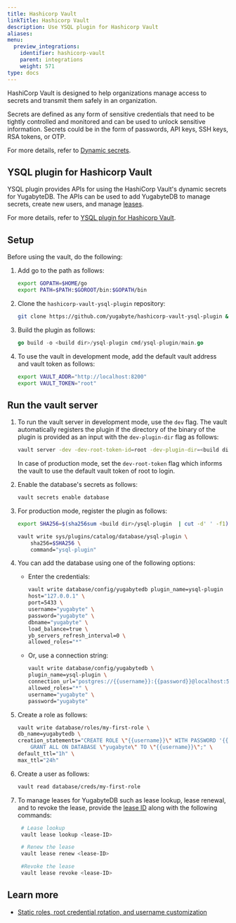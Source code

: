 ```yaml
---
title: Hashicorp Vault
linkTitle: Hashicorp Vault
description: Use YSQL plugin for Hashicorp Vault
aliases:
menu:
  preview_integrations:
    identifier: hashicorp-vault
    parent: integrations
    weight: 571
type: docs
---
```


HashiCorp Vault is designed to help organizations manage access to secrets and transmit them safely in an organization.

Secrets are defined as any form of sensitive credentials that need to be tightly controlled and monitored and can be used to unlock sensitive information. Secrets could be in the form of passwords, API keys, SSH keys, RSA tokens, or OTP.

For more details, refer to [Dynamic secrets](https://github.com/yugabyte/hashicorp-vault-ysql-plugin#dynamic-secrets).

## YSQL plugin for Hashicorp Vault

YSQL plugin provides APIs for using the HashiCorp Vault's dynamic secrets for YugabyteDB. The APIs can be used to add YugabyteDB to manage secrets, create new users, and manage [leases](https://developer.hashicorp.com/vault/docs/concepts/lease).

For more details, refer to [YSQL plugin for Hashicorp Vault](https://github.com/yugabyte/hashicorp-vault-ysql-plugin#ysql-plugin-for-hashicorp-vault-1).

## Setup

Before using the vault, do the following:

1. Add go to the path as follows:

    ```sh
    export GOPATH=$HOME/go
    export PATH=$PATH:$GOROOT/bin:$GOPATH/bin
    ```

1. Clone the `hashicorp-vault-ysql-plugin` repository:

    ```sh
    git clone https://github.com/yugabyte/hashicorp-vault-ysql-plugin && cd hashicorp-vault-ysql-plugin
    ```

1. Build the plugin as follows:

    ```go
    go build -o <build dir>/ysql-plugin cmd/ysql-plugin/main.go
    ```

1. To use the vault in development mode, add the default vault address and vault token as follows:

    ```sh
    export VAULT_ADDR="http://localhost:8200"
    export VAULT_TOKEN="root"
    ```

## Run the vault server

1. To run the vault server in development mode, use the `dev` flag. The vault automatically registers the plugin if the directory of the binary of the plugin is provided as an input with the `dev-plugin-dir` flag as follows:

    ```sh
    vault server -dev -dev-root-token-id=root -dev-plugin-dir=<build dir>
    ```

    In case of production mode, set the `dev-root-token` flag which informs the vault to use the default vault token of root to login.

1. Enable the database's secrets as follows:

    ```sh
    vault secrets enable database
    ```

1. For production mode, register the plugin as follows:

    ```sh
    export SHA256=$(sha256sum <build dir>/ysql-plugin  | cut -d' ' -f1)

    vault write sys/plugins/catalog/database/ysql-plugin \
        sha256=$SHA256 \
        command="ysql-plugin"
    ```

1. You can add the database using one of the following options:

    * Enter the credentials:

        ```sh
        vault write database/config/yugabytedb plugin_name=ysql-plugin  \
        host="127.0.0.1" \
        port=5433 \
        username="yugabyte" \
        password="yugabyte" \
        dbname="yugabyte" \
        load_balance=true \
        yb_servers_refresh_interval=0 \
        allowed_roles="*"
        ```

    * Or, use a connection string:

        ```sh
        vault write database/config/yugabytedb \
        plugin_name=ysql-plugin \
        connection_url="postgres://{{username}}:{{password}}@localhost:5433/yugabyte?sslmode=disable&    load_balance=true&yb_servers_refresh_interval=0" \
        allowed_roles="*" \
        username="yugabyte" \
        password="yugabyte"
        ```

1. Create a role as follows:

    ```sh
    vault write database/roles/my-first-role \
    db_name=yugabytedb \
    creation_statements="CREATE ROLE \"{{username}}\" WITH PASSWORD '{{password}}' VALID UNTIL '{{expiration}}'     NOINHERIT LOGIN; \
        GRANT ALL ON DATABASE \"yugabyte\" TO \"{{username}}\";" \
    default_ttl="1h" \
    max_ttl="24h"
    ```

1. Create a user as follows:

    ```sh
    vault read database/creds/my-first-role
    ```

1. To manage leases for YugabyteDB such as lease lookup, lease renewal, and to revoke the lease, provide the [lease ID](https://developer.hashicorp.com/vault/docs/concepts/lease#lease-ids) along with the following commands:

    ```sh
     # Lease lookup
     vault lease lookup <lease-ID>
    ```

    ```sh
     # Renew the lease
     vault lease renew <lease-ID>
    ```

    ```sh
     #Revoke the lease
     vault lease revoke <lease-ID>
    ```

## Learn more

* [Static roles, root credential rotation, and username customization](https://github.com/yugabyte/hashicorp-vault-ysql-plugin#apart-from-dynamic-roles-ysql-plugin-also-supports-static-roles-root-credential-rotation-and-username-customization)
